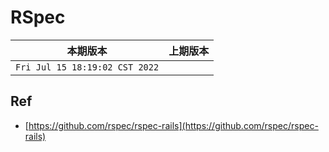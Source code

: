 # RSpec

|本期版本|上期版本
|:---:|:---:
`Fri Jul 15 18:19:02 CST 2022` |


## Ref

* [https://github.com/rspec/rspec-rails](https://github.com/rspec/rspec-rails)